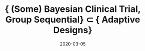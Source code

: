 ---
title: "{ (Some) Bayesian Clinical Trial, Group Sequential} $\\subset$ { Adaptive Designs}"
collection: talks
type: "Class Presentation"
permalink: /talks/2020-03-05-Sequential-Bayesian-Trial.html
venue: "University of Alabama at Birmingham, Department of Biostatistics"
date: 2020-03-05
location: "Birmingham, Alabama"
---